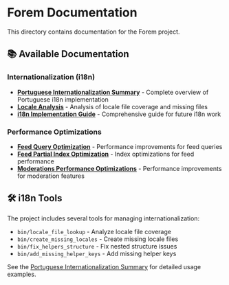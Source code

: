 # Forem Documentation

This directory contains documentation for the Forem project.

## 📚 Available Documentation

### Internationalization (i18n)
- **[Portuguese Internationalization Summary](portuguese_internationalization_summary.md)** - Complete overview of Portuguese i18n implementation
- **[Locale Analysis](locale_analysis.md)** - Analysis of locale file coverage and missing files
- **[i18n Implementation Guide](i18n_implementation_guide.md)** - Comprehensive guide for future i18n work

### Performance Optimizations
- **[Feed Query Optimization](feed_query_optimization.md)** - Performance improvements for feed queries
- **[Feed Partial Index Optimization](feed_partial_index_optimization.md)** - Index optimizations for feed performance
- **[Moderations Performance Optimizations](moderations_performance_optimizations.md)** - Performance improvements for moderation features

## 🛠️ i18n Tools

The project includes several tools for managing internationalization:

- `bin/locale_file_lookup` - Analyze locale file coverage
- `bin/create_missing_locales` - Create missing locale files
- `bin/fix_helpers_structure` - Fix nested structure issues
- `bin/add_missing_helper_keys` - Add missing helper keys

See the [Portuguese Internationalization Summary](portuguese_internationalization_summary.md) for detailed usage examples.
